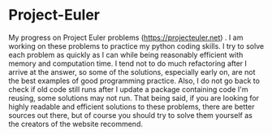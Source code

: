 Project-Euler
=============

My progress on Project Euler problems (https://projecteuler.net) .
I am working on these problems to practice my python coding skills. I try to solve each problem as quickly as I can while being reasonably efficient with memory and computation time. I tend not to do much refactoring after I arrive at the answer, so some of the solutions, especially early on, are not the best examples of good programming practice. Also, I do not go back to check if old code still runs after I update a package containing code I'm reusing, some solutions may not run. That being said, if you are looking for highly readable and efficient solutions to these problems, there are better sources out there, but of course you should try to solve them yourself as the creators of the website recommend.